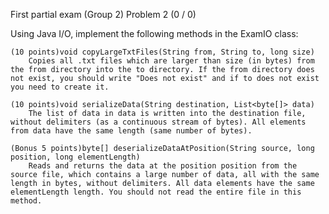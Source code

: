 First partial exam (Group 2) Problem 2 (0 / 0)

Using Java I/O, implement the following methods in the ExamIO class:

    (10 points)void copyLargeTxtFiles(String from, String to, long size)
        Copies all .txt files which are larger than size (in bytes) from the from directory into the to directory. If the from directory does not exist, you should write "Does not exist" and if to does not exist you need to create it.

    (10 points)void serializeData(String destination, List<byte[]> data)
        The list of data in data is written into the destination file, without delimiters (as a continuous stream of bytes). All elements from data have the same length (same number of bytes).

    (Bonus 5 points)byte[] deserializeDataAtPosition(String source, long position, long elementLength)
        Reads and returns the data at the position position from the source file, which contains a large number of data, all with the same length in bytes, without delimiters. All data elements have the same elementLength length. You should not read the entire file in this method.

